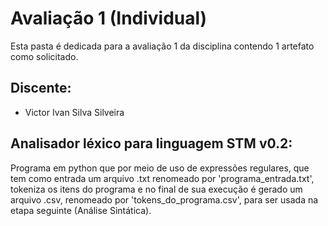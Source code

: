 # Avaliação 1 (Individual)
Esta pasta é dedicada para a avaliação 1 da disciplina contendo 1 artefato como solicitado.

## Discente:

  - Victor Ivan Silva Silveira


## Analisador léxico para linguagem STM v0.2:

Programa em python que por meio de uso de expressões regulares, que tem como entrada um arquivo .txt renomeado por
'programa_entrada.txt', tokeniza os itens do programa e no final de sua execução é gerado um arquivo .csv, 
renomeado por 'tokens_do_programa.csv', para ser usada na etapa seguinte (Análise Sintática).
